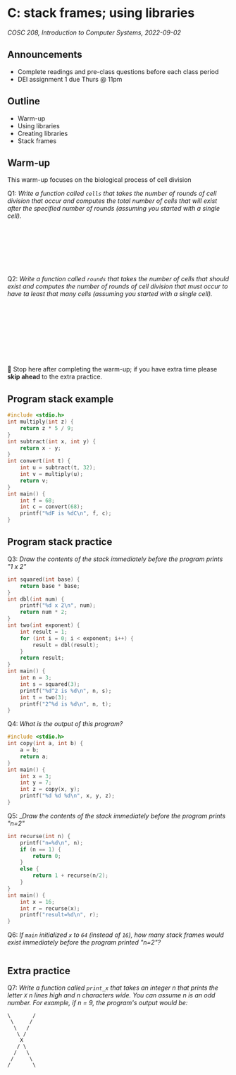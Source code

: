 # C: stack frames; using libraries
_COSC 208, Introduction to Computer Systems, 2022-09-02_

## Announcements
* Complete readings and pre-class questions before each class period
* DEI assignment 1 due Thurs @ 11pm

## Outline
* Warm-up
* Using libraries
* Creating libraries
* Stack frames

## Warm-up
This warm-up focuses on the biological process of cell division

Q1: _Write a function called `cells` that takes the number of rounds of cell division that occur and computes the total number of cells that will exist after the specified number of rounds (assuming you started with a single cell)._
```C









```

Q2: _Write a function called `rounds` that takes the number of cells that should exist and computes the number of rounds of cell division that must occur to have ta least that many cells (assuming you started with a single cell)._
```C











```

🛑 Stop here after completing the warm-up; if you have extra time please **skip ahead** to the extra practice.

## Program stack example
```C
#include <stdio.h>
int multiply(int z) {
    return z * 5 / 9;
}
int subtract(int x, int y) {
    return x - y;
}
int convert(int t) {
    int u = subtract(t, 32);
    int v = multiply(u);
    return v;
}
int main() {
    int f = 68;
    int c = convert(68);
    printf("%dF is %dC\n", f, c); 
}
```

<div style="page-break-after: always;"></div>

## Program stack practice
Q3: _Draw the contents of the stack immediately before the program prints "1 x 2"_
```C
int squared(int base) {
    return base * base;
}
int dbl(int num) {
    printf("%d x 2\n", num);
    return num * 2;   
}
int two(int exponent) {
    int result = 1;
    for (int i = 0; i < exponent; i++) {
        result = dbl(result);
    }
    return result;
}
int main() {
    int n = 3;
    int s = squared(3);
    printf("%d^2 is %d\n", n, s);
    int t = two(3);
    printf("2^%d is %d\n", n, t);
}
```

Q4: _What is the output of this program?_
```C
#include <stdio.h>
int copy(int a, int b) {
    a = b;
    return a;
}
int main() {
    int x = 3;
    int y = 7;
    int z = copy(x, y);
    printf("%d %d %d\n", x, y, z);
}
```

Q5: __Draw the contents of the stack immediately before the program prints "n=2"_
```C
int recurse(int n) {
    printf("n=%d\n", n);
    if (n == 1) {
        return 0;
    }
    else {
        return 1 + recurse(n/2);
    }
}
int main() {
    int x = 16;
    int r = recurse(x);
    printf("result=%d\n", r);
}
```

Q6: _If `main` initialized `x` to `64` (instead of `16`), how many stack frames would exist immediately before the program printed "n=2"?_
```

```

## Extra practice
Q7: _Write a function called `print_x` that takes an integer n that prints the letter `X` n lines high and n characters wide. You can assume n is an odd number. For example, if n = 9, the program's output would be:_

```
\       /
 \     /
  \   /
   \ /
    X
   / \
  /   \
 /     \
/       \
```